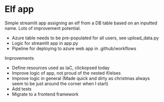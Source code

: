 # Elf app

Simple streamlit app assigning an elf from a DB table based on an inputted name.
Lots of improvement potential.

- Azure table needs to be pre-populated for all users, see upload_data.py
- Logic for streamlit app in app.py
- Pipeline for deploying to azure web app in .github/workflows

Improvements
- Define resources used as IaC, clickopsed today
- Improve logic of app, not proud of the nested if/elses
- Improve logic in general (Made quick and dirty as christmas always seem to be just around the corner when I start)
- Add tests
- Migrate to a frontend framework